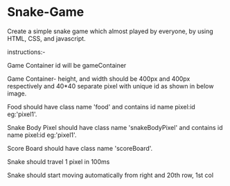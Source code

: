 # Snake-Game
Create a simple snake game which almost played by everyone, by using HTML, CSS, and javascript.

instructions:-


Game Container id will be gameContainer

Game Container- height, and width should be 400px and 400px respectively and 40*40 separate pixel with unique id as shown in below image.

Food should have class name 'food' and contains id name pixel:id eg:'pixel1'.

Snake Body Pixel should have class name 'snakeBodyPixel' and contains id name pixel:id eg:'pixel1'.

Score Board should have class name 'scoreBoard'.

Snake should travel 1 pixel in 100ms

Snake should start moving automatically from right and 20th row, 1st col
